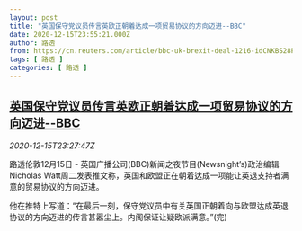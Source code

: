```yaml
---
layout: post
title: "英国保守党议员传言英欧正朝着达成一项贸易协议的方向迈进--BBC"
date: 2020-12-15T23:55:21.000Z
author: 路透
from: https://cn.reuters.com/article/bbc-uk-brexit-deal-1216-idCNKBS28P35C
tags: [ 路透 ]
categories: [ 路透 ]
---
```

<!--1608076521000-->
[英国保守党议员传言英欧正朝着达成一项贸易协议的方向迈进--BBC](https://cn.reuters.com/article/bbc-uk-brexit-deal-1216-idCNKBS28P35C)
------

<div>
<div><i>2020-12-15T23:27:47Z</i></div><p>路透伦敦12月15日 - 英国广播公司(BBC)新闻之夜节目(Newsnight’s)政治编辑Nicholas Watt周二发表推文称，英国和欧盟正在朝着达成一项能让英退支持者满意的贸易协议的方向迈进。</p><p>他在推特上写道：“在最后一刻，保守党议员中有关英国正朝着向与欧盟达成英退协议的方向迈进的传言甚嚣尘上。内阁保证让疑欧派满意。”(完)</p>
</div>
